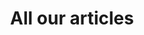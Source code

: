 ---
language: en
layout: blog-todos
title: All our articles
permalink: /en/blog/all/
permalink_otro_idioma: /blog/todos/

template: light
---